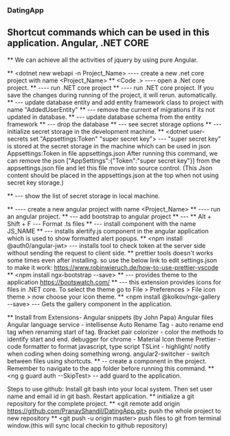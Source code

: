 ### DatingApp

## Shortcut commands which can be used in this application. Angular, .NET CORE

\*\* We can achieve all the activities of jquery by using pure Angular.

** <dotnet new webapi -n Project_Name> ---- create a new .net core project with name <Project_Name>
** <Code .> ---- open a .Net core project.
** <dotnet run> ---- run .NET core project
** <dotnet watch run> ---- run .NET core project. If you save the changes during running of the project, it will rerun. automatically.
** <dotnet ef migrations add AddedUserEntity> --- update database entity and add entity framework class to project with name "AddedUserEntity"
** <dotnet ef migrations remove> --- remove the current ef migrations if its not updated in database.
** <dotnet ef database update> --- update database schema from the entity framework
** <dotnet ef database drop> --- drop the database
** <dotnet user-secrets> --- see secret storage options
** <dotnet user-secrets init> --- initialize secret storage in the development machine.
\*\* <dotnet user-secrets set "Appsettings:Token" "super secret key"> --- "super secret key" is stored at the secret storage in the machine which can be used in json Appsettings:Token in file appsettings.json
After running this command, we can remove the json ["AppSettings":{"Token":"super secret key"}] from the appsettings.json file and let this file move into source control.
(This Json content should be placed in the appsettings.json at the top when not using secret key storage.)

\*\*<dotnet user-secrets list> --- show the list of secret storage in local machine.

** <ng new Project_Name> ---- create a new angular project with name <Project_Name>
** <ng serve> ---- run an angular project.
** <ng add ngx-bootstrap> --- add bootstrap to angular project
** <npm install font-awesome> ---
** Alt + Shift + F --- Format .ts files
** <npm install JS_NAME> --- install component with the name JS_NAME
** <npm install alertifyjs> --- installs alertify.js component in the angular application which is used to
show formatted alert popups.
** <npm install @auth0/angular-jwt> --- installs tool to check token at the server side without sending the
request to client side.
** prettier tools doesn't works some times even after installing. so use the below link to edit settings.json to make it work: https://www.robinwieruch.de/how-to-use-prettier-vscode
** <npm install ngx-bootstrap --save>
** <npm install bootswatch> --- provides theme to the application https://bootswatch.com/
** <Material icon theme> --- this extension provides icons for files in .NET core. To select the theme go to
File > Preferences > File icon theme > now choose your icon theme.
\*\* <npm install @kolkov/ngx-gallery --save> --- Gets the gallery component in the application.

\*\* Install from Extensions- Angular snippets (by John Papa)
Angular files
Angular language service - intellisense
Auto Rename Tag - auto rename end tag when renaming start of tag.
Bracket pair colorizer - color the methods to identify start and end.
debugger for chrome -
Material Icon theme
Prettier - code formatter to format javascript, type script
TSLint - highlight/ notify when coding when doing something wrong.
angular2-switcher - switch between files using shortcuts.
\*\* <ng g c COMPONENT-NAME> -- create a component in the project. Remember to navigate to the app folder before running this command.
\*\* <ng g guard auth --SkipTest> -- add guard to the application.

Steps to use github:
Install git bash into your local system.
Then set user name and email id in git bash.
Restart application.
** <git init> initialize a git repository for the complete project.
** <git remote add origin https://github.com/PranayShandil/DatingApp.git> push the whole project to new repository
\*\* <git push -u origin master> push files to git from terminal window.(this will sync local checkin to github repository)
